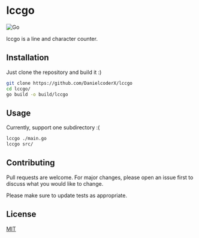 # lccgo
![Go](https://img.shields.io/badge/go-%2300ADD8.svg?style=for-the-badge&logo=go&logoColor=white)

lccgo is a line and character counter.

## Installation

Just clone the repository and build it :)

```bash
git clone https://github.com/DanielcoderX/lccgo
cd lccgo/
go build -o build/lccgo
```

## Usage
Currently, support one subdirectory :(
```bash
lccgo ./main.go
lccgo src/
```

## Contributing
Pull requests are welcome. For major changes, please open an issue first to discuss what you would like to change.

Please make sure to update tests as appropriate.

## License
[MIT](https://choosealicense.com/licenses/mit/)
